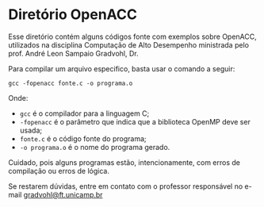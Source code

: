 # Diretório OpenACC

Esse diretório contém alguns códigos fonte com exemplos sobre OpenACC, utilizados na disciplina Computação de Alto Desempenho ministrada pelo prof. André Leon Sampaio Gradvohl, Dr. 


Para compilar um arquivo especifico, basta usar o comando a seguir:
```
gcc -fopenacc fonte.c -o programa.o
```

Onde:
*   ``gcc`` é o compilador para a linguagem C;
*   ``-fopenacc`` é o parâmetro que indica que a biblioteca OpenMP deve ser usada;
*   ``fonte.c`` é o código fonte do programa;
*   ``-o programa.o`` é o nome do programa gerado.

Cuidado, pois alguns programas estão, intencionamente, com erros de compilação ou erros de lógica.

Se restarem dúvidas, entre em contato com o professor responsável no e-mail gradvohl@ft.unicamp.br
